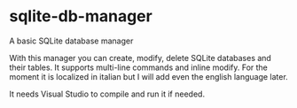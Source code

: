 # sqlite-db-manager
A basic SQLite database manager

With this manager you can create, modify, delete SQLite databases and their tables. It supports multi-line commands and inline modify.
For the moment it is localized in italian but I will add even the english language later.

It needs Visual Studio to compile and run it if needed.
